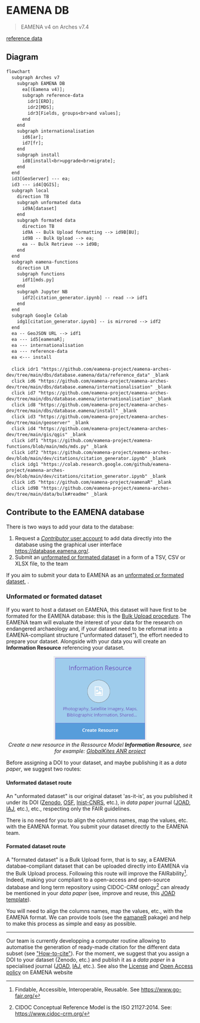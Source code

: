 # EAMENA DB
> EAMENA v4 on Arches v7.4

[reference data](https://github.com/eamena-project/eamena-arches-dev/tree/main/dbs/database.eamena/data/reference_data)


## Diagram

```mermaid
flowchart
  subgraph Arches v7
    subgraph EAMENA DB
      ea[(Eamena v4)];
      subgraph reference-data
        idr1[ERD];
        idr2[MDS];
        idr3[Fields, groups<br>and values];
      end
    end
    subgraph internationalisation
      id6[ar];
      id7[fr];
    end 
    subgraph install
      id8[install<br>upgrade<br>migrate];
    end 
  end
  id3[GeoServer] --- ea;
  id3 --- id4[QGIS];
  subgraph local
    direction TB
    subgraph unformated data
      id9A[dataset]
    end
    subgraph formated data
      direction TB
      id9A -- Bulk Upload formatting --> id9B[BU];
      id9B -- Bulk Upload --> ea;
      ea -- Bulk Retrieve --> id9B;
    end
  end
  subgraph eamena-functions
    direction LR
    subgraph functions
      idf1[mds.py]
    end
    subgraph Jupyter NB
      idf2[citation_generator.ipynb] -- read --> idf1
    end
  end
  subgraph Google Colab
    idg1[citation_generator.ipynb] -- is mirrored --> idf2
  end
  ea -- GeoJSON URL --> idf1
  ea --- id5[eamenaR];
  ea --- internationalisation
  ea --- reference-data
  ea <--- install

  click idr1 "https://github.com/eamena-project/eamena-arches-dev/tree/main/dbs/database.eamena/data/reference_data" _blank
  click id6 "https://github.com/eamena-project/eamena-arches-dev/tree/main/dbs/database.eamena/internationalisation" _blank
  click id7 "https://github.com/eamena-project/eamena-arches-dev/tree/main/dbs/database.eamena/internationalisation" _blank
  click id8 "https://github.com/eamena-project/eamena-arches-dev/tree/main/dbs/database.eamena/install" _blank
  click id3 "https://github.com/eamena-project/eamena-arches-dev/tree/main/geoserver" _blank
  click id4 "https://github.com/eamena-project/eamena-arches-dev/tree/main/gis/qgis" _blank
  click idf1 "https://github.com/eamena-project/eamena-functions/blob/main/mds/mds.py" _blank
  click idf2 "https://github.com/eamena-project/eamena-arches-dev/blob/main/dev/citations/citation_generator.ipynb" _blank
  click idg1 "https://colab.research.google.com/github/eamena-project/eamena-arches-dev/blob/main/dev/citations/citation_generator.ipynb" _blank
  click id5 "https://github.com/eamena-project/eamenaR" _blank
  click id9B "https://github.com/eamena-project/eamena-arches-dev/tree/main/data/bulk#readme" _blank
```


## Contribute to the EAMENA database

There is two ways to add your data to the database:

1. Request a [*Contributor* user account](https://eamena.web.ox.ac.uk/open-access-policy#user-contributor) to add data directly into the database using the graphical user interface <https://database.eamena.org/>.
2. Submit an [unformated or formated dataset](#unformated-or-formated-dataset) in a form of a TSV, CSV or XLSX file, to the team

If you aim to submit your data to EAMENA as an [unformated or formated dataset](#unformated-or-formated-dataset), .

### Unformated or formated dataset

If you want to host a dataset on EAMENA, this dataset will have first to be formated for the EAMENA database: this is the [Bulk Upload procedure](https://github.com/eamena-project/eamena-arches-dev/tree/main/data/bulk#readme). The EAMENA team will evaluate the interest of your data for the research on endangered archaeology and, if your dataset need to be reformat into a EAMENA-compliant structure ("unformated dataset"), the effort needed to prepare your dataset.
Alongside with your data you will create an **Information Resource** referencing your dataset. 

<p align="center">
  <img alt="img-name" src="../../www/arches-ea-v4-rm.png" width="250">
  <br>
    <em>Create a new resource in the Ressource Model <b>Information Resource</b>, see for example: <a href = "https://github.com/eamena-project/eamena-arches-dev/blob/main/www/arches-ea-v4-rm-ir-ex2.pdf">GlobalKites ANR project</a></em>
</p>

Before assigning a DOI to your dataset, and maybe publishing it as a *data paper*, we suggest two routes:

#### **Unformated dataset** route

An "unformated dataset" is our original dataset 'as-it-is', as you published it under its DOI ([Zenodo](https://zenodo.org/), [OSF](https://help.osf.io/article/220-create-dois), [Inist-CNRS](https://www.inist.fr/nos-actualites/datacite-accompagne-doi/), etc.), in *data paper* journal ([JOAD](https://openarchaeologydata.metajnl.com/), [IAJ](https://archaeologydataservice.ac.uk/about/the-internet-archaeology-journal/), etc.), etc., respecting only the FAIR guidelines. 

There is no need for you to align the columns names, map the values, etc. with the EAMENA format. You submit your dataset directly to the EAMENA team. 

#### **Formated dataset** route

A "formated dataset" is a Bulk Upload form, that is to say, a EAMENA databae-compliant dataset that can be uploaded directly into EAMENA via the Bulk Upload process. Following this route will improve the FAIRability[^1]. Indeed, making your compliant to a open-access and open-source database and long term repository using CIDOC-CRM onlogy[^2] can already be mentioned in your *data paper* (see, improve and reuse, this [JOAD template](https://github.com/eamena-project/eamena-arches-dev/blob/main/data/bibref/templates/template_joad.md)).

You will need to align the columns names, map the values, etc., with the EAMENA format. We can provide tools (see the [eamaneR](https://github.com/eamena-project/eamenaR#bu) pakage) and help to make this process as simple and easy as possible.

---

Our team is currently developping a computer routine allowing to automatise the generation of ready-made citation for the different data subset (see ["How-to-cite"](https://github.com/eamena-project/eamena-arches-dev/tree/main/data/bibref#readme)). For the moment, we suggest that you assign a DOI to your dataset (Zenodo, etc.) and publish it as a *data paper* in a specialised journal ([JOAD](https://openarchaeologydata.metajnl.com/), [IAJ](https://archaeologydataservice.ac.uk/about/the-internet-archaeology-journal/), etc.). See also the [License](https://eamena.org/database#data-use) and [Open Access policy](https://eamena.org/open-access-policy) on EAMENA website


[^1]: Findable, Accessible, Interoperable, Reusable. See <https://www.go-fair.org/>
[^2]: CIDOC Conceptual Reference Model is the ISO 21127:2014. See: <https://www.cidoc-crm.org/>

